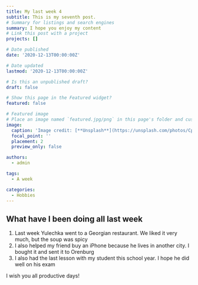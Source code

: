 ```yaml
---
title: My last week 4
subtitle: This is my seventh post.
# Summary for listings and search engines
summary: I hope you enjoy my content
# Link this post with a project
projects: []

# Date published
date: '2020-12-13T00:00:00Z'

# Date updated
lastmod: '2020-12-13T00:00:00Z'

# Is this an unpublished draft?
draft: false

# Show this page in the Featured widget?
featured: false

# Featured image
# Place an image named `featured.jpg/png` in this page's folder and customize its options here.
image:
  caption: 'Image credit: [**Unsplash**](https://unsplash.com/photos/CpkOjOcXdUY)'
  focal_point: ''
  placement: 2
  preview_only: false

authors:
  - admin

tags:
  - A week

categories:
  - Hobbies
---
```


## What have I been doing all last week

1. Last week Yulechka went to a Georgian restaurant. We liked it very much, but the soup was spicy
2. I also helped my friend buy an iPhone because he lives in another city. I bought it and sent it to Orenburg
3. I also had the last lesson with my student this school year. I hope he did well on his exam

I wish you all productive days!



